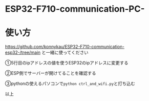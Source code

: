 # ESP32-F710-communication-PC-

# 使い方
https://github.com/konnykau/ESP32-F710-communication-esp32-/tree/main
と一緒に使ってください

①5行目のipアドレスの値を使うESP32のipアドレスに変更する

②ESP側でサーバーが開けてることを確認する

③pythonの使えるパソコンで`python ctrl_and_wifi.py`と打ち込む

以上
